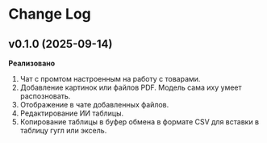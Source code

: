 # Change Log

## v0.1.0 (2025-09-14)

**Реализовано**

1. Чат с промтом настроенным на работу с товарами.
2. Добавление картинок или файлов PDF. Модель сама иху умеет распозновать.
3. Отображение в чате добавленных файлов.
4. Редактирование ИИ таблицы.
5. Копирование таблицы в буфер обмена в формате CSV для вставки в таблицу гугл или эксель.
